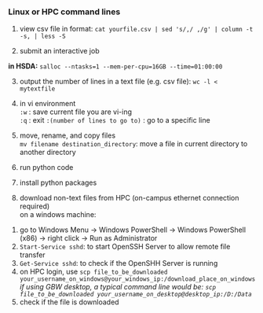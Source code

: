 ### Linux or HPC command lines 
1. view csv file in format: 
```cat yourfile.csv | sed 's/,/ ,/g' | column -t -s, | less -S```

2. submit an interactive job 

**in HSDA:**
```salloc --ntasks=1 --mem-per-cpu=16GB --time=01:00:00```

3. output the number of lines in a text file (e.g. csv file): 
```wc -l < mytextfile```

4. in vi environment  
```:w``` : save current file you are vi-ing  
```:q``` : exit 
```:(number of lines to go to)``` : go to a specific line  

5. move, rename, and copy files  
```mv filename destination_directory```: move a file in current directory to another directory  

6. run python code 

7. install python packages 

8. download non-text files from HPC (on-campus ethernet connection required)  
on a windows machine:  
1) go to Windows Menu -> Windows PowerShell -> Windows PowerShell (x86) -> right click -> Run as Administrator  
2) ```Start-Service sshd```: to start OpenSSH Server to allow remote file transfer    
3) ```Get-Service sshd```: to check if the OpenSHH Server is running  
4) on HPC login, use ```scp file_to_be_downloaded your_username_on_windows@your_windows_ip:/download_place_on_windows```  
*if using GBW desktop, a typical command line would be: ```scp file_to_be_downloaded your_username_on_desktop@desktop_ip:/D:/Data```*  
5) check if the file is downloaded  

